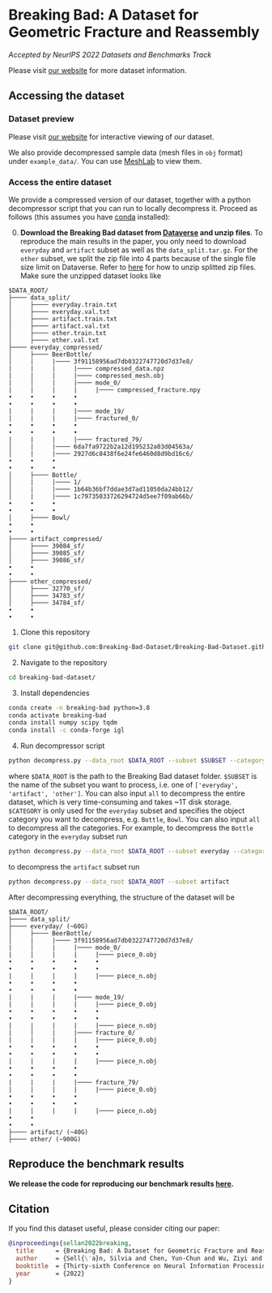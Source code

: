 # Breaking Bad: A Dataset for Geometric Fracture and Reassembly

_Accepted by NeurIPS 2022 Datasets and Benchmarks Track_

Please visit [our website](https://breaking-bad-dataset.github.io) for more dataset information.

## Accessing the dataset

### Dataset preview

Please visit [our website](https://breaking-bad-dataset.github.io) for interactive viewing of our dataset.

We also provide decompressed sample data (mesh files in `obj` format) under `example_data/`.
You can use [MeshLab](https://www.meshlab.net/) to view them.

### Access the entire dataset

We provide a compressed version of our dataset, together with a python decompressor script that you can run to locally decompress it. Proceed as follows (this assumes you have [conda](https://docs.conda.io/projects/conda/en/latest/user-guide/install/index.html) installed):

0. **Download the Breaking Bad dataset from [Dataverse](https://doi.org/10.5683/SP3/LZNPKB) and unzip files**.
   To reproduce the main results in the paper, you only need to download `everyday` and `artifact` subset as well as the `data_split.tar.gz`.
   For the `other` subset, we split the zip file into 4 parts because of the single file size limit on Dataverse.
   Refer to [here](https://unix.stackexchange.com/questions/40480/how-to-unzip-a-multipart-spanned-zip-on-linux) for how to unzip splitted zip files.
   Make sure the unzipped dataset looks like

```
$DATA_ROOT/
├──── data_split/
│     ├──── everyday.train.txt
│     ├──── everyday.val.txt
│     ├──── artifact.train.txt
│     ├──── artifact.val.txt
│     ├──── other.train.txt
│     ├──── other.val.txt
├──── everyday_compressed/
│     ├──── BeerBottle/
│     |     |──── 3f91158956ad7db0322747720d7d37e8/
|     |     |     |──── compressed_data.npz
|     |     |     |──── compressed_mesh.obj
|     │     |     |──── mode_0/
|     |     |     |     |──── compressed_fracture.npy
•     •     •     •
•     •     •     •
|     |     |     |──── mode_19/
|     |     |     |──── fractured_0/
•     •     •     •
•     •     •     •
|     |     |     |──── fractured_79/
│     |     |──── 6da7fa9722b2a12d195232a03d04563a/
│     |     |──── 2927d6c8438f6e24fe6460d8d9bd16c6/
•     •     •
•     •     •
│     ├──── Bottle/
│     |     |──── 1/
│     |     |──── 1b64b36bf7ddae3d7ad11050da24bb12/
│     |     |──── 1c79735033726294724d5ee7f09ab66b/
•     •     •
•     •     •
│     ├──── Bowl/
•     •
•     •
├──── artifact_compressed/
│     ├──── 39084_sf/
│     ├──── 39085_sf/
│     ├──── 39086_sf/
•     •
•     •
├──── other_compressed/
│     ├──── 32770_sf/
│     ├──── 34783_sf/
│     ├──── 34784_sf/
•     •
•     •
```

1. Clone this repository

```bash
git clone git@github.com:Breaking-Bad-Dataset/Breaking-Bad-Dataset.github.io.git breaking-bad-dataset
```

2. Navigate to the repository

```bash
cd breaking-bad-dataset/
```

3. Install dependencies

```bash
conda create -n breaking-bad python=3.8
conda activate breaking-bad
conda install numpy scipy tqdm
conda install -c conda-forge igl
```

4. Run decompressor script

```bash
python decompress.py --data_root $DATA_ROOT --subset $SUBSET --category $CATEGORY
```

where `$DATA_ROOT` is the path to the Breaking Bad dataset folder.
`$SUBSET` is the name of the subset you want to process, i.e. one of `['everyday', 'artifact', 'other']`.
You can also input `all` to decompress the entire dataset, which is very time-consuming and takes ~1T disk storage.
`$CATEGORY` is only used for the `everyday` subset and specifies the object category you want to decompress, e.g. `Bottle`, `Bowl`.
You can also input `all` to decompress all the categories.
For example, to decompress the `Bottle` category in the `everyday` subset run

```bash
python decompress.py --data_root $DATA_ROOT --subset everyday --category Bottle
```

to decompress the `artifact` subset run

```bash
python decompress.py --data_root $DATA_ROOT --subset artifact
```

After decompressing everything, the structure of the dataset will be

```
$DATA_ROOT/
├──── data_split/
├──── everyday/ (~60G)
│     ├──── BeerBottle/
│     |     |──── 3f91158956ad7db0322747720d7d37e8/
|     │     |     |──── mode_0/
|     |     |     |     |──── piece_0.obj
•     •     •     •     •
•     •     •     •     •
|     |     |     |     |──── piece_n.obj
•     •     •     •
•     •     •     •
|     |     |     |──── mode_19/
|     |     |     |     |──── piece_0.obj
•     •     •     •     •
•     •     •     •     •
|     |     |     |     |──── piece_n.obj
|     │     |     |──── fracture_0/
|     |     |     |     |──── piece_0.obj
•     •     •     •     •
•     •     •     •     •
|     |     |     |     |──── piece_n.obj
•     •     •     •
•     •     •     •
|     |     |     |──── fracture_79/
|     |     |     |     |──── piece_0.obj
•     •     •     •
•     •     •     •
|     |     |     |     |──── piece_n.obj
•     •
•     •
├──── artifact/ (~40G)
├──── other/ (~900G)
```

## Reproduce the benchmark results

**We release the code for reproducing our benchmark results [here](https://github.com/Wuziyi616/multi_part_assembly).**

## Citation

If you find this dataset useful, please consider citing our paper:

```bib
@inproceedings{sellan2022breaking,
  title      = {Breaking Bad: A Dataset for Geometric Fracture and Reassembly},
  author     = {Sell{\'a}n, Silvia and Chen, Yun-Chun and Wu, Ziyi and Garg, Animesh and Jacobson, Alec},
  booktitle  = {Thirty-sixth Conference on Neural Information Processing Systems Datasets and Benchmarks Track},
  year       = {2022}
}
```
